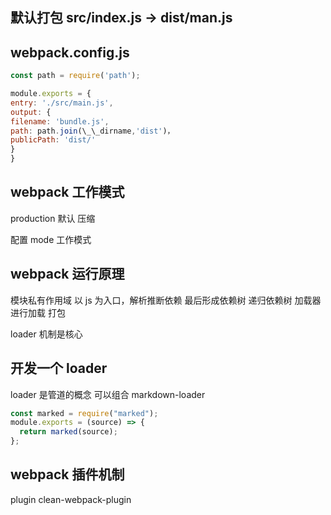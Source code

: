 ## 默认打包 src/index.js -> dist/man.js

## webpack.config.js

```js
const path = require('path');

module.exports = {
entry: './src/main.js',
output: {
filename: 'bundle.js',
path: path.join(\_\_dirname,'dist')，
publicPath: 'dist/'
}
}
```

## webpack 工作模式

production 默认 压缩

配置 mode 工作模式

## webpack 运行原理

模块私有作用域
以 js 为入口，解析推断依赖 最后形成依赖树 递归依赖树 加载器进行加载 打包

loader 机制是核心

## 开发一个 loader

loader 是管道的概念 可以组合
markdown-loader

```js
const marked = require("marked");
module.exports = (source) => {
  return marked(source);
};
```

## webpack 插件机制

plugin
clean-webpack-plugin
